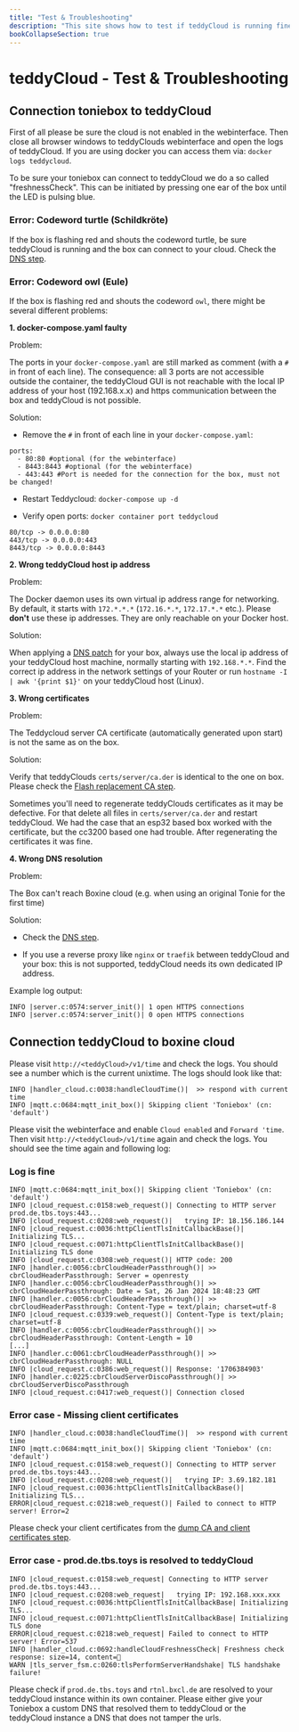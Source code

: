 ```yaml
---
title: "Test & Troubleshooting"
description: "This site shows how to test if teddyCloud is running fine and shows steps to solve occuring problems."
bookCollapseSection: true
---
```

# teddyCloud - Test & Troubleshooting
## Connection toniebox to teddyCloud
First of all please be sure the cloud is not enabled in the webinterface. Then close all browser windows to teddyClouds webinterface and open the logs of teddyCloud. If you are using docker you can access them via: `docker logs teddycloud`.

To be sure your toniebox can connect to teddyCloud we do a so called "freshnessCheck". This can be initiated by pressing one ear of the box until the LED is pulsing blue.

### Error: Codeword turtle (Schildkröte)
If the box is flashing red and shouts the codeword turtle, be sure teddyCloud is running and the box can connect to your cloud. Check the [DNS step](../dns).

### Error: Codeword owl (Eule)
If the box is flashing red and shouts the codeword `owl`, there might be several different problems:

__1. docker-compose.yaml faulty__

Problem:

The ports in your `docker-compose.yaml` are still marked as comment (with a `#` in front of each line). The consequence: all 3 ports are not accessible outside the container, the teddyCloud GUI is not reachable with the local IP address of your host (192.168.x.x) and https communication between the box and teddyCloud is not possible. 

Solution:

- Remove the `#` in front of each line in your `docker-compose.yaml`:
```
ports:
  - 80:80 #optional (for the webinterface)
  - 8443:8443 #optional (for the webinterface)
  - 443:443 #Port is needed for the connection for the box, must not be changed!
```
- Restart Teddycloud: `docker-compose up -d`

- Verify open ports: `docker container port teddycloud`
```
80/tcp -> 0.0.0.0:80
443/tcp -> 0.0.0.0:443
8443/tcp -> 0.0.0.0:8443
```

__2. Wrong teddyCloud host ip address__

Problem:

The Docker daemon uses its own virtual ip address range for networking. By default, it starts with `172.*.*.*` (`172.16.*.*`, `172.17.*.*` etc.). Please **don't** use these ip addresses. They are only reachable on your Docker host. 

Solution:

When applying a [DNS patch](https://tonies-wiki.revvox.de/docs/tools/teddycloud/setup/dns) for your box, always use the local ip address of your teddyCloud host machine, normally starting with `192.168.*.*`. Find the correct ip address in the network settings of your Router or run `hostname -I | awk '{print $1}'` on your teddyCloud host (Linux).


__3. Wrong certificates__

Problem:

The Teddycloud server CA certificate (automatically generated upon start) is not the same as on the box.

Solution:

Verify that teddyClouds `certs/server/ca.der` is identical to the one on box. Please check the [Flash replacement CA step](../flash-ca).

Sometimes you'll need to regenerate teddyClouds certificates as it may be defective. For that delete all files in `certs/server/ca.der` and restart teddyCloud. We had the case that an esp32 based box worked with the certificate, but the cc3200 based one had trouble. After regenerating the certificates it was fine.

__4. Wrong DNS resolution__

Problem:

The Box can't reach Boxine cloud (e.g. when using an original Tonie for the first time)

Solution:

- Check the [DNS step](../dns). 

- If you use a reverse proxy like `nginx` or `traefik` between teddyCloud and your box: this is not supported, teddyCloud needs its own dedicated IP address.

Example log output:
```
INFO |server.c:0574:server_init()| 1 open HTTPS connections
INFO |server.c:0574:server_init()| 0 open HTTPS connections
```

## Connection teddyCloud to boxine cloud
Please visit `http://<teddyCloud>/v1/time` and check the logs. You should see a number which is the current unixtime. The logs should look like that:
```
INFO |handler_cloud.c:0038:handleCloudTime()|  >> respond with current time
INFO |mqtt.c:0684:mqtt_init_box()| Skipping client 'Toniebox' (cn: 'default')
```
Please visit the webinterface and enable `Cloud enabled` and `Forward 'time`. Then visit `http://<teddyCloud>/v1/time` again and check the logs. You should see the time again and following log:
### Log is fine
```
INFO |mqtt.c:0684:mqtt_init_box()| Skipping client 'Toniebox' (cn: 'default')
INFO |cloud_request.c:0158:web_request()| Connecting to HTTP server prod.de.tbs.toys:443...
INFO |cloud_request.c:0208:web_request()|   trying IP: 18.156.186.144
INFO |cloud_request.c:0036:httpClientTlsInitCallbackBase()| Initializing TLS...
INFO |cloud_request.c:0071:httpClientTlsInitCallbackBase()| Initializing TLS done
INFO |cloud_request.c:0308:web_request()| HTTP code: 200
INFO |handler.c:0056:cbrCloudHeaderPassthrough()| >> cbrCloudHeaderPassthrough: Server = openresty
INFO |handler.c:0056:cbrCloudHeaderPassthrough()| >> cbrCloudHeaderPassthrough: Date = Sat, 26 Jan 2024 18:48:23 GMT
INFO |handler.c:0056:cbrCloudHeaderPassthrough()| >> cbrCloudHeaderPassthrough: Content-Type = text/plain; charset=utf-8
INFO |cloud_request.c:0339:web_request()| Content-Type is text/plain; charset=utf-8
INFO |handler.c:0056:cbrCloudHeaderPassthrough()| >> cbrCloudHeaderPassthrough: Content-Length = 10
[...]
INFO |handler.c:0061:cbrCloudHeaderPassthrough()| >> cbrCloudHeaderPassthrough: NULL
INFO |cloud_request.c:0386:web_request()| Response: '1706384903'
INFO |handler.c:0225:cbrCloudServerDiscoPassthrough()| >> cbrCloudServerDiscoPassthrough
INFO |cloud_request.c:0417:web_request()| Connection closed
```
### Error case - Missing client certificates
```
INFO |handler_cloud.c:0038:handleCloudTime()|  >> respond with current time
INFO |mqtt.c:0684:mqtt_init_box()| Skipping client 'Toniebox' (cn: 'default')
INFO |cloud_request.c:0158:web_request()| Connecting to HTTP server prod.de.tbs.toys:443...
INFO |cloud_request.c:0208:web_request()|   trying IP: 3.69.182.181
INFO |cloud_request.c:0036:httpClientTlsInitCallbackBase()| Initializing TLS...
ERROR|cloud_request.c:0218:web_request()| Failed to connect to HTTP server! Error=2
```
Please check your client certificates from the [dump CA and client certificates step](../dump-certs).
### Error case - prod.de.tbs.toys is resolved to teddyCloud
```
INFO |cloud_request.c:0158:web_request| Connecting to HTTP server prod.de.tbs.toys:443...
INFO |cloud_request.c:0208:web_request|   trying IP: 192.168.xxx.xxx
INFO |cloud_request.c:0036:httpClientTlsInitCallbackBase| Initializing TLS...
INFO |cloud_request.c:0071:httpClientTlsInitCallbackBase| Initializing TLS done
ERROR|cloud_request.c:0218:web_request| Failed to connect to HTTP server! Error=537
INFO |handler_cloud.c:0692:handleCloudFreshnessCheck| Freshness check response: size=14, content=
WARN |tls_server_fsm.c:0260:tlsPerformServerHandshake| TLS handshake failure!
```
Please check if `prod.de.tbs.toys` and `rtnl.bxcl.de` are resolved to your teddyCloud instance within its own container. Please either give your Toniebox a custom DNS that resolved them to teddyCloud or the teddyCloud instance a DNS that does not tamper the urls.
